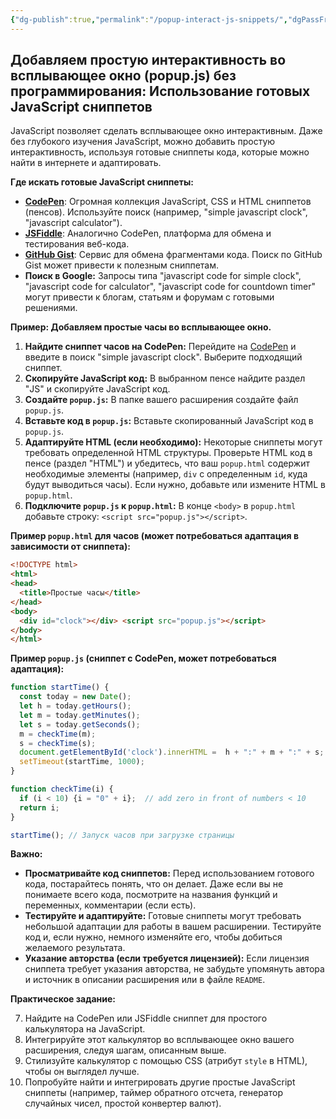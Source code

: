 ```yaml
---
{"dg-publish":true,"permalink":"/popup-interact-js-snippets/","dgPassFrontmatter":true}
---
```



## Добавляем простую интерактивность во всплывающее окно (popup.js) без программирования: Использование готовых JavaScript сниппетов

JavaScript позволяет сделать всплывающее окно интерактивным. Даже без глубокого изучения JavaScript, можно добавить простую интерактивность, используя готовые сниппеты кода, которые можно найти в интернете и адаптировать.

**Где искать готовые JavaScript сниппеты:**

*   **[CodePen](https://codepen.io/)**: Огромная коллекция JavaScript, CSS и HTML сниппетов (пенсов). Используйте поиск (например, "simple javascript clock", "javascript calculator").
*   **[JSFiddle](https://jsfiddle.net/)**: Аналогично CodePen, платформа для обмена и тестирования веб-кода.
*   **[GitHub Gist](https://gist.github.com/)**: Сервис для обмена фрагментами кода. Поиск по GitHub Gist может привести к полезным сниппетам.
*   **Поиск в Google:** Запросы типа "javascript code for simple clock", "javascript code for calculator", "javascript code for countdown timer" могут привести к блогам, статьям и форумам с готовыми решениями.

**Пример: Добавляем простые часы во всплывающее окно.**

1.  **Найдите сниппет часов на CodePen:** Перейдите на [CodePen](https://codepen.io/) и введите в поиск "simple javascript clock". Выберите подходящий сниппет.
2.  **Скопируйте JavaScript код:**  В выбранном пенсе найдите раздел "JS" и скопируйте JavaScript код.
3.  **Создайте `popup.js`:** В папке вашего расширения создайте файл `popup.js`.
4.  **Вставьте код в `popup.js`:** Вставьте скопированный JavaScript код в `popup.js`.
5.  **Адаптируйте HTML (если необходимо):**  Некоторые сниппеты могут требовать определенной HTML структуры. Проверьте HTML код в пенсе (раздел "HTML") и убедитесь, что ваш `popup.html` содержит необходимые элементы (например, `div` с определенным `id`, куда будут выводиться часы). Если нужно, добавьте или измените HTML в `popup.html`.
6.  **Подключите `popup.js` к `popup.html`:**  В конце `<body>` в `popup.html` добавьте строку: `<script src="popup.js"></script>`.

**Пример `popup.html` для часов (может потребоваться адаптация в зависимости от сниппета):**

```html
<!DOCTYPE html>
<html>
<head>
  <title>Простые часы</title>
</head>
<body>
  <div id="clock"></div> <script src="popup.js"></script>
</body>
</html>
```

**Пример `popup.js` (сниппет с CodePen, может потребоваться адаптация):**

```javascript
function startTime() {
  const today = new Date();
  let h = today.getHours();
  let m = today.getMinutes();
  let s = today.getSeconds();
  m = checkTime(m);
  s = checkTime(s);
  document.getElementById('clock').innerHTML =  h + ":" + m + ":" + s;
  setTimeout(startTime, 1000);
}

function checkTime(i) {
  if (i < 10) {i = "0" + i};  // add zero in front of numbers < 10
  return i;
}

startTime(); // Запуск часов при загрузке страницы
```

**Важно:**

*   **Просматривайте код сниппетов:**  Перед использованием готового кода, постарайтесь понять, что он делает. Даже если вы не понимаете всего кода, посмотрите на названия функций и переменных, комментарии (если есть).
*   **Тестируйте и адаптируйте:**  Готовые сниппеты могут требовать небольшой адаптации для работы в вашем расширении. Тестируйте код и, если нужно, немного изменяйте его, чтобы добиться желаемого результата.
*   **Указание авторства (если требуется лицензией):**  Если лицензия сниппета требует указания авторства, не забудьте упомянуть автора и источник в описании расширения или в файле `README`.

**Практическое задание:**

7.  Найдите на CodePen или JSFiddle сниппет для простого калькулятора на JavaScript.
8.  Интегрируйте этот калькулятор во всплывающее окно вашего расширения, следуя шагам, описанным выше.
9.  Стилизуйте калькулятор с помощью CSS (атрибут `style` в HTML), чтобы он выглядел лучше.
10.  Попробуйте найти и интегрировать другие простые JavaScript сниппеты (например, таймер обратного отсчета, генератор случайных чисел, простой конвертер валют).
